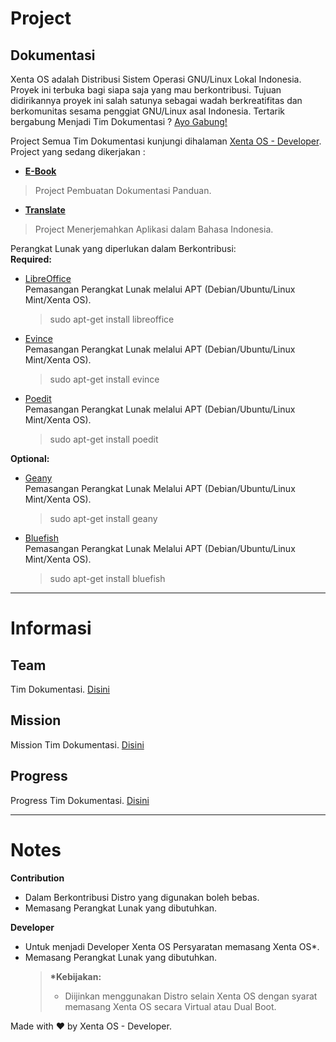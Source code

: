 # Project 
## Dokumentasi
Xenta OS adalah Distribusi Sistem Operasi GNU/Linux Lokal Indonesia. Proyek ini terbuka bagi siapa saja yang mau berkontribusi. Tujuan didirikannya proyek ini salah satunya sebagai wadah berkreatifitas dan berkomunitas sesama penggiat GNU/Linux asal Indonesia. Tertarik bergabung Menjadi Tim Dokumentasi ? [Ayo Gabung!](http://dev.xentaos.org/join.html)

Project Semua Tim Dokumentasi kunjungi dihalaman [Xenta OS - Developer](http://dev.xentaos.org/project.html).  
Project yang sedang dikerjakan :  
 * [**E-Book**](https://github.com/xentaos/dokumentasi/projects/1)  
 > Project Pembuatan Dokumentasi Panduan.  
 * [**Translate**](https://github.com/xentaos/dokumentasi/projects/2)  
 > Project Menerjemahkan Aplikasi dalam Bahasa Indonesia.  

Perangkat Lunak yang diperlukan dalam Berkontribusi:  
**Required:**
* [LibreOffice](https://www.libreoffice.org/)  
  Pemasangan Perangkat Lunak melalui APT \(Debian/Ubuntu/Linux Mint/Xenta OS\).
  > sudo apt-get install libreoffice

* [Evince](https://wiki.gnome.org/Apps/Evince)  
  Pemasangan Perangkat Lunak melalui APT \(Debian/Ubuntu/Linux Mint/Xenta OS\).
  > sudo apt-get install evince

* [Poedit](https://poedit.net/)  
  Pemasangan Perangkat Lunak melalui APT \(Debian/Ubuntu/Linux Mint/Xenta OS\).
  > sudo apt-get install poedit

**Optional:**
* [Geany](https://www.geany.org/)  
  Pemasangan Perangkat Lunak Melalui APT \(Debian/Ubuntu/Linux Mint/Xenta OS\).
  > sudo apt-get install geany

* [Bluefish](bluefish.openoffice.nl/)  
  Pemasangan Perangkat Lunak Melalui APT \(Debian/Ubuntu/Linux Mint/Xenta OS\).
  > sudo apt-get install bluefish
---
# Informasi
## Team
Tim Dokumentasi. [Disini](http://dev.xentaos.org/team.html)

## Mission
Mission Tim Dokumentasi. [Disini](http://dev.xentaos.org/mission.html)

## Progress
Progress Tim Dokumentasi. [Disini](http://dev.xentaos.org/progress.html)

---

# Notes
**Contribution**
* Dalam Berkontribusi Distro yang digunakan boleh bebas.
* Memasang Perangkat Lunak yang dibutuhkan.  

**Developer**
* Untuk menjadi Developer Xenta OS Persyaratan memasang Xenta OS\*.
* Memasang Perangkat Lunak yang dibutuhkan.
  > **\*Kebijakan:**
  >
  > * Diijinkan menggunakan Distro selain Xenta OS dengan syarat memasang Xenta OS secara Virtual atau Dual Boot.
 
Made with ❤ by Xenta OS - Developer.
